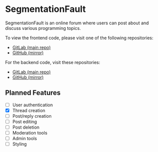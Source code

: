 # SegmentationFault

SegmentationFault is an online forum where users can post about and discuss various programming topics.

To view the frontend code, please visit one of the following repositories:

- [GitLab (main repo)](https://git.julianneadams.info/LeftySolara/segmentationfault-frontend)
- [GitHub (mirror)](https://github.com/LeftySolara/SegmentationFault-Frontend)

For the backend code, visit these repositories:

- [GitLab (main repo)](https://git.julianneadams.info/LeftySolara/segmentationfault-backend)
- [GitHub (mirror)](https://github.com/LeftySolara/SegmentationFault-Backend)

## Planned Features

- [ ] User authentication
- [x] Thread creation
- [ ] Post/reply creation
- [ ] Post editing
- [ ] Post deletion
- [ ] Moderation tools
- [ ] Admin tools
- [ ] Styling
